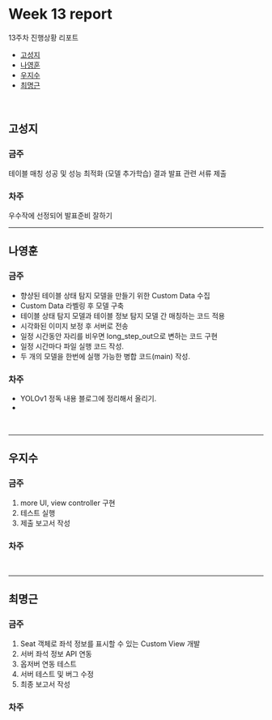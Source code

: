 # Week 13 report

13주차 진행상황 리포트

- [고성지](#고성지)
- [나영훈](#나영훈)
- [우지수](#우지수)
- [최명근](#최명근)

<br>


## 고성지
### 금주
테이블 매칭 성공 및 성능 최적화 (모델 추가학습) 
결과 발표 관련 서류 제출
### 차주
우수작에 선정되어 발표준비 잘하기
<br>

-----
## 나영훈
### 금주
- 향샹된 테이블 상태 탐지 모델을 만들기 위한 Custom Data 수집
- Custom Data 라벨링 후 모델 구축
- 테이블 상태 탐지 모델과 테이블 정보 탐지 모델 간 매칭하는 코드 적용
- 시각화된 이미지 보정 후 서버로 전송
- 일정 시간동안 자리를 비우면 long_step_out으로 변하는 코드 구현
- 일정 시간마다 파일 실행 코드 작성.
- 두 개의 모델을 한번에 실행 가능한 병합 코드(main) 작성.

### 차주
- YOLOv1 정독 내용 블로그에 정리해서 올리기.
- 

<br>

-----

## 우지수
### 금주

1. more UI, view controller 구현
2. 테스트 실행
3. 제출 보고서 작성

### 차주

<br>

-----
## 최명근
### 금주

1. Seat 객체로 좌석 정보를 표시할 수 있는 Custom View 개발
2. 서버 좌석 정보 API 연동
3. 옵저버 연동 테스트
4. 서버 테스트 및 버그 수정
5. 최종 보고서 작성

### 차주

<br>
